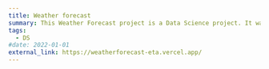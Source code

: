 ```yaml
---
title: Weather forecast
summary: This Weather Forecast project is a Data Science project. It was made using python. It works with the API from the Hong Kong Observatory.
tags:
  - DS
#date: 2022-01-01
external_link: https://weatherforecast-eta.vercel.app/
---
```

